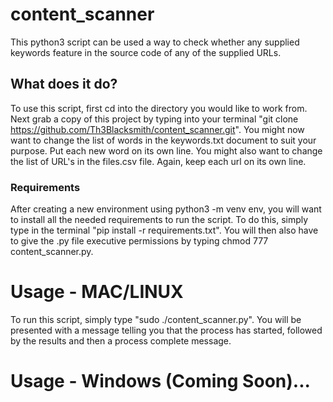 # content_scanner

This python3 script can be used a way to check whether any supplied keywords feature in the source code of any of the supplied URLs.

## What does it do?

To use this script, first cd into the directory you would like to work from.
Next grab a copy of this project by typing into your terminal "git clone https://github.com/Th3Blacksmith/content_scanner.git".
You might now want to change the list of words in the keywords.txt document to suit your purpose. Put each new word on its own line.
You might also want to change the list of URL's in the files.csv file. Again, keep each url on its own line.

### Requirements

After creating a new environment using python3 -m venv env, you will want to install all the needed requirements to run the script.
To do this, simply type in the terminal "pip install -r requirements.txt".
You will then also have to give the .py file executive permissions by typing chmod 777 content_scanner.py.


# Usage - MAC/LINUX

To run this script, simply type "sudo ./content_scanner.py". You will be presented with a message telling you that the process has started, followed by the results and then a process complete message.

# Usage - Windows (Coming Soon)...
